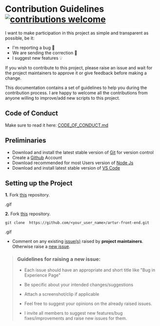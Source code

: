# Contribution Guidelines [![contributions welcome](https://img.shields.io/badge/contributions-welcome-brightgreen.svg?style=flat)](https://github.com/PrisonBreak8/artur-front-end/issues)

I want to make participation in this project as simple and transparent as possible, be it:

- I'm reporting a bug 🐛
- We are sending the correction 🔎
- I suggest new features 💡

If you wish to contribute to this project, please raise an issue and wait for the project maintainers to approve it or give feedback before making a change.

This documentation contains a set of guidelines to help you during the contribution process. I are happy to welcome all the contributions from anyone willing to improve/add new scripts to this project.

## Code of Conduct
Make sure to read it here: [CODE_OF_CONDUCT.md](CODE_OF_CONDUCT.md)

## Preliminaries

- Download and install the latest stable version of [Git](https://git-scm.com/downloads)  for version control
- Create a [Github](https://github.com/join) Account 
- Download recommended for most Users version of [Node Js](https://nodejs.org/en/download)
- Download and install latest stable version of [VS Code](https://code.visualstudio.com/download)

## Setting up the Project
**1.**  Fork [this](https://github.com/PrisonBreak8/artur-front-end) repository.

.gif

**2.**  Fork [this](https://github.com/PrisonBreak8/artur-front-end) repository.
```
git clone  https://github.com/<your_user_name>/artur-front-end.git
```
.gif

- Comment on any existing [issue(s)](https://github.com/PrisonBreak8/artur-front-end/issues) raised by **project maintainers**. Otherwise raise a [new issue](https://github.com/PrisonBreak8/artur-front-end/issues/new).

> ### Guidelines for raising a new issue:
>
> - Each issue should have an appropriate and short title like "Bug in Experience Page"
> 
> - Be specific about your intended changes/suggestions
>
> - Attach a screenshot/clip if applicable
>
> - Feel free to suggest your opinions on the already raised issues.
>
> - I invite all members to suggest new features/bug fixes/improvements and raise new issues for them.
>


